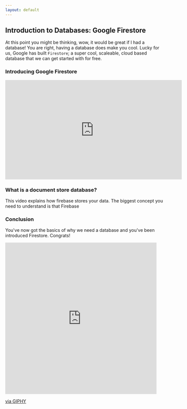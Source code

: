 ```yaml
---
layout: default
---
```


## Introduction to Databases: Google Firestore

At this point you might be thinking, wow, it would be great if I had a database!  You are right, having a database does make you cool.  Lucky for us, Google has built `Firestore`; a super cool, scaleable, cloud based database that we can get started with for free.

### Introducing Google Firestore
<iframe width="560" height="315" src="https://www.youtube.com/embed/QcsAb2RR52c" frameborder="0" allow="accelerometer; autoplay; clipboard-write; encrypted-media; gyroscope; picture-in-picture" allowfullscreen></iframe>

### What is a document store database?
This video explains how firebase stores your data.  The biggest concept you need to understand is that Firebase

### Conclusion

You've now got the basics of why we need a database and you've been introduced Firestore.  Congrats!

<iframe src="https://giphy.com/embed/OcZp0maz6ALok" width="480" height="480" frameBorder="0" class="giphy-embed" allowFullScreen></iframe><p><a href="https://giphy.com/gifs/30-rock-liz-lemon-i-love-this-show-OcZp0maz6ALok">via GIPHY</a></p>